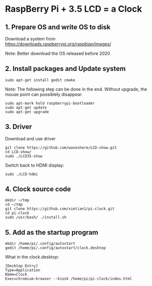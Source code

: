 # RaspBerry Pi + 3.5 LCD = a Clock 


## 1. Prepare OS and write OS to disk

Download a system from https://downloads.raspberrypi.org/raspbian/images/

Note: Better download the OS released before 2020


## 2. Install packages and Update system

```
sudo apt-get install gedit cmake
```

Note: The following step can be done in the end. Without upgrade, the mouse point can possiblely disappear.

```
sudo apt-mark hold raspberrypi-bootloader
sudo apt-get update
sudo apt-get upgrade
```

## 3. Driver

Download and use driver
```
git clone https://github.com/waveshare/LCD-show.git
cd LCD-show/
sudo ./LCD35-show
```

Switch back to HDMI display:
```
sudo ./LCD-hdmi
```

## 4. Clock source code

```
mkdir ~/tmp
cd ~/tmp
git clone https://github.com/xietian1/pi-clock.git
cd pi-clock
sudo /usr/bash/ ./install.sh
```

## 5. Add as the startup program
```
mkdir /home/pi/.config/autostart
gedit /home/pi/.config/autostart/clock.desktop
```

What in the clock.desktop:
```
[Desktop Entry]
Type=Application
Name=Clock
Exec=chromium-browser --kiosk /home/pi/pi-clock/index.html
```

